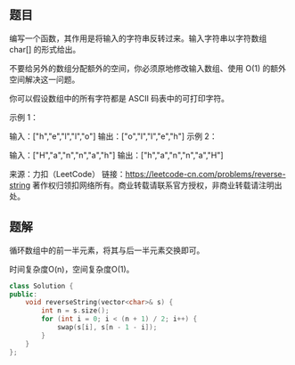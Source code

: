 ## 题目

编写一个函数，其作用是将输入的字符串反转过来。输入字符串以字符数组 char[] 的形式给出。

不要给另外的数组分配额外的空间，你必须原地修改输入数组、使用 O(1) 的额外空间解决这一问题。

你可以假设数组中的所有字符都是 ASCII 码表中的可打印字符。

 

示例 1：

输入：["h","e","l","l","o"]
输出：["o","l","l","e","h"]
示例 2：

输入：["H","a","n","n","a","h"]
输出：["h","a","n","n","a","H"]

来源：力扣（LeetCode）
链接：https://leetcode-cn.com/problems/reverse-string
著作权归领扣网络所有。商业转载请联系官方授权，非商业转载请注明出处。

## 题解

循环数组中的前一半元素，将其与后一半元素交换即可。

时间复杂度O(n)，空间复杂度O(1)。

```c++
class Solution {
public:
    void reverseString(vector<char>& s) {
        int n = s.size();
        for (int i = 0; i < (n + 1) / 2; i++) {
            swap(s[i], s[n - 1 - i]);
        }
    }
};
```

